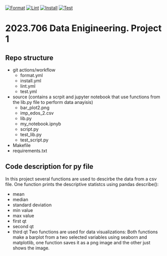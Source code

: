 [![Format](https://github.com/dani-jimlar/djl_ind_project_1/actions/workflows/format.yml/badge.svg)](https://github.com/dani-jimlar/djl_ind_project_1/actions/workflows/format.yml)
[![Lint](https://github.com/dani-jimlar/djl_ind_project_1/actions/workflows/lint.yml/badge.svg)](https://github.com/dani-jimlar/djl_ind_project_1/actions/workflows/lint.yml)
[![Install](https://github.com/dani-jimlar/djl_ind_project_1/actions/workflows/install.yml/badge.svg)](https://github.com/dani-jimlar/djl_ind_project_1/actions/workflows/install.yml)
[![Test](https://github.com/dani-jimlar/djl_ind_project_1/actions/workflows/test.yml/badge.svg)](https://github.com/dani-jimlar/djl_ind_project_1/actions/workflows/test.yml)



# 2023.706 Data Enigineering. Project 1

## Repo structure
- git actions/workflow 
 	- format.yml
  - install.yml
  - lint.yml
  - test.yml
- source (contains a scrpit and jupyter notebook that use functions from the lib.py file to perform data anayisis)
  - bar_plot2.png
  - imp_edos_2.csv
  - lib.py
  - my_notebook.ipnyb
  - script.py
  - test_lib.py
  - test_script.py
 - Makefile
 - requirements.txt
## Code description for py file
In this project several functions are used to descirbe the data from a csv file.
One function prints the descriptive statistcs using pandas describe():
- mean 
- median
- standard deviation
- min value
- max value
- first qt
- second qt
- third qt
Two functions are used for data visualizations:
Both functions make a barplot from a two selected variables using seaborn and matplotlib, one function saves it as a png image and the other just shows the image.

